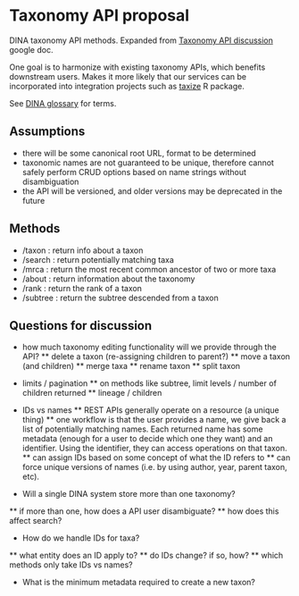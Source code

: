 # Taxonomy API proposal

DINA taxonomy API methods. Expanded from [Taxonomy API discussion](https://docs.google.com/spreadsheets/d/1uaJh1qt6mvY0ZCEB6uBKdnUnyGdpQnZcnFqTMHTS5pA/edit#gid=0) google doc.

One goal is to harmonize with existing taxonomy APIs, which benefits downstream users. Makes it more likely that our services can be incorporated into integration projects such as [taxize](https://cran.r-project.org/web/packages/taxize/index.html) R package. 

See [DINA glossary](https://github.com/DINA-Web/dina-use-cases/blob/master/glossary.md) for terms. 

## Assumptions

* there will be some canonical root URL, format to be determined
* taxonomic names are not guaranteed to be unique, therefore cannot safely perform CRUD options based on name strings without disambiguation 
* the API will be versioned, and older versions may be deprecated in the future

## Methods

* /taxon : return info about a taxon
* /search : return potentially matching taxa
* /mrca : return the most recent common ancestor of two or more taxa
* /about : return information about the taxonomy
* /rank : return the rank of a taxon
* /subtree : return the subtree descended from a taxon

## Questions for discussion

* how much taxonomy editing functionality will we provide through the API?
** delete a taxon (re-assigning children to parent?)
** move a taxon (and children)
** merge taxa
** rename taxon
** split taxon

* limits / pagination
** on methods like subtree, limit levels / number of children returned
** lineage / children

* IDs vs names
** REST APIs generally operate on a resource (a unique thing)
** one workflow is that the user provides a name, we give back a list of potentially matching names. Each returned name has some metadata (enough for a user to decide which one they want) and an identifier. Using the identifier, they can access operations on that taxon. 
** can assign IDs based on some concept of what the ID refers to
** can force unique versions of names (i.e. by using author, year, parent taxon, etc). 

* Will a single DINA system store more than one taxonomy?

** if more than one, how does a API user disambiguate?
** how does this affect search?

* How do we handle IDs for taxa?

** what entity does an ID apply to?
** do IDs change? if so, how? 
** which methods only take IDs vs names?

* What is the minimum metadata required to create a new taxon?